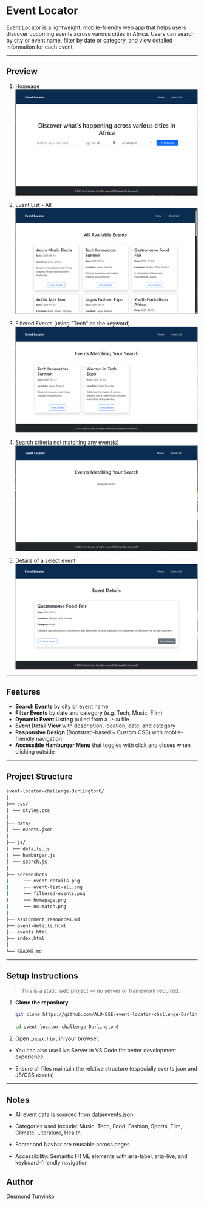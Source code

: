 # Event Locator

Event Locator is a lightweight, mobile-friendly web app that helps users discover upcoming events across various cities in Africa. Users can search by city or event name, filter by date or category, and view detailed information for each event.

---

## Preview

1. Homeage
 ![Homepage](./screenshots/homepage.png)

2. Event List - All
 ![Event List - All](./screenshots/event-list-all.png)

3. Filtered Events (using "Tech" as the keyword)
 ![Filtered Events using "Tech" keyword](./screenshots/filtered-events.png)

4. Search criteria not matching any event(s)
 ![Search criteria not matching any event(s)](./screenshots/no-match.png)

5. Details of a select event
 ![Details of a select event](./screenshots/event-details.png)

---

## Features

- **Search Events** by city or event name
- **Filter Events** by date and category (e.g. Tech, Music, Film)
- **Dynamic Event Listing** pulled from a `JSON` file
- **Event Detail View** with description, location, date, and category
- **Responsive Design** (Bootstrap-based + Custom CSS) with mobile-friendly navigation
- **Accessible Hamburger Menu** that toggles with click and closes when clicking outside

---

## Project Structure
```bash
event-locator-challenge-Darlington6/
│
├── css/
│ └── styles.css
|
├── data/
│ └── events.json
|
├── js/
│ ├── details.js
│ ├── hamburger.js
│ └── search.js
|
├── screenshots
|     ├── event-details.png
|     ├── event-list-all.png
|     ├── filtered-events.png
|     ├── homepage.png
|     └── no-match.png
|
├── assignment_resources.md
├── event-details.html
├── events.html
├── index.html 
│
└── README.md
```
---

## Setup Instructions

> This is a static web project — no server or framework required.

1. **Clone the repository**
   ```bash
   git clone https://github.com/ALU-BSE/event-locator-challenge-Darlington6.git

   cd event-locator-challenge-Darlington6
   ```
2. Open `index.html` in your browser.

- You can also use Live Server in VS Code for better development experience.

- Ensure all files maintain the relative structure (especially events.json and JS/CSS assets).

---

## Notes
- All event data is sourced from data/events.json

- Categories used include: Music, Tech, Food, Fashion, Sports, Film, Climate, Literature, Health

- Footer and Navbar are reusable across pages

- Accessibility: Semantic HTML elements with aria-label, aria-live, and keyboard-friendly navigation

## Author
Desmond Tunyinko